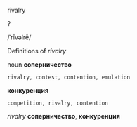 rivalry

?

/ˈrīvəlrē/

Definitions of _rivalry_

noun
**соперничество**

    rivalry, contest, contention, emulation
**конкуренция**

    competition, rivalry, contention

_rivalry_
**соперничество**, **конкуренция**